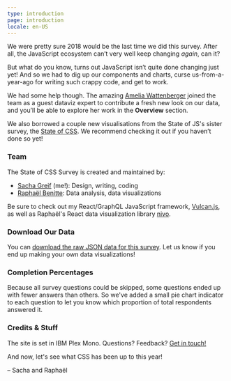 ```yaml
---
type: introduction
page: introduction
locale: en-US
---
```


<span class="first-letter">W</span>e were pretty sure 2018 would be the last time we did this survey. After all, the JavaScript ecosystem can’t very well keep changing *again*, can it?

But what do you know, turns out JavaScript isn’t quite done changing just yet! And so we had to dig up our components and charts, curse us-from-a-year-ago for writing such crappy code, and get to work. 

We had some help though. The amazing [Amelia Wattenberger](http://wattenberger.com/) joined the team as a guest dataviz expert to contribute a fresh new look on our data, and you’ll be able to explore her work in the **Overview** section.

We also borrowed a couple new visualisations from the State of JS's sister survey, the [State of CSS](https://2019.stateofcss.com/). We recommend checking it out if you haven’t done so yet!

### Team

The State of CSS Survey is created and maintained by:

- [Sacha Greif](https://twitter.com/sachagreif) (me!): Design, writing, coding
- [Raphaël Benitte](https://twitter.com/benitteraphael): Data analysis, data visualizations

Be sure to check out my React/GraphQL JavaScript framework, [Vulcan.js](http://vulcanjs.org), as well as Raphaël's React data visualization library [nivo](https://nivo.rocks).

### Download Our Data

You can [download the raw JSON data for this survey](https://www.kaggle.com/sachag/state-of-js-2019). Let us know if you end up making your own data visualizations!

### Completion Percentages

Because all survey questions could be skipped, some questions ended up with fewer answers than others. So we've added a small pie chart indicator to each question to let you know which proportion of total respondents answered it.  

### Credits & Stuff

The site is set in IBM Plex Mono. Questions? Feedback? [Get in touch!](mailto:hello@stateofjs.com)

And now, let's see what CSS has been up to this year!

<span class="conclusion__byline">– Sacha and Raphaël</span>